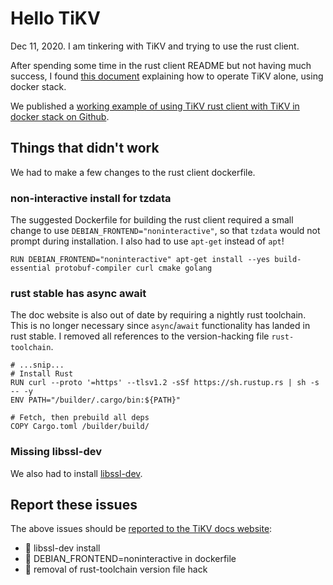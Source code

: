 # Hello TiKV

Dec 11, 2020. I am tinkering with TiKV and trying to use the rust client.

After spending some time in the rust client README but not having much success, I found [this document](https://tikv.org/docs/4.0/tasks/try/docker-stack/) explaining how to operate TiKV alone, using docker stack.

We published a [working example of using TiKV rust client with TiKV in docker stack on Github](https://github.com/Terkwood/hello-tikv-rust).

## Things that didn't work

We had to make a few changes to the rust client dockerfile.

### non-interactive install for tzdata

The suggested Dockerfile for building the rust client required a small change to use `DEBIAN_FRONTEND="noninteractive"`, so that `tzdata` would not prompt during installation. I also had to use `apt-get` instead of `apt`!

```text
RUN DEBIAN_FRONTEND="noninteractive" apt-get install --yes build-essential protobuf-compiler curl cmake golang
```

### rust stable has async await

The doc website is also out of date by requiring a nightly rust toolchain. This is no longer necessary since `async`/`await` functionality has landed in rust stable. I removed all references to the version-hacking file `rust-toolchain`.

```text
# ...snip...
# Install Rust
RUN curl --proto '=https' --tlsv1.2 -sSf https://sh.rustup.rs | sh -s -- -y
ENV PATH="/builder/.cargo/bin:${PATH}"

# Fetch, then prebuild all deps
COPY Cargo.toml /builder/build/
```

### Missing libssl-dev

We also had to install [libssl-dev](https://github.com/sfackler/rust-openssl/issues/763#issuecomment-339269157).

## Report these issues

The above issues should be [reported to the TiKV docs website](https://github.com/tikv/website):

- 🍔 libssl-dev install
- 🍟 DEBIAN_FRONTEND=noninteractive in dockerfile
- 🌻 removal of rust-toolchain version file hack
